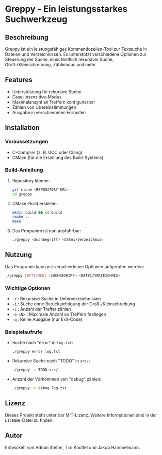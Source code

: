 # Greppy - Ein leistungsstarkes Suchwerkzeug

## Beschreibung
Greppy ist ein leistungsfähiges Kommandozeilen-Tool zur Textsuche in Dateien und Verzeichnissen. Es unterstützt verschiedene Optionen zur Steuerung der Suche, einschließlich rekursiver Suche, Groß-/Kleinschreibung, Zählmodus und mehr.

## Features
- Unterstützung für rekursive Suche
- Case-Insensitive-Modus
- Maximalanzahl an Treffern konfigurierbar
- Zählen von Übereinstimmungen
- Ausgabe in verschiedenen Formaten

## Installation
### Voraussetzungen
- C-Compiler (z. B. GCC oder Clang)
- CMake (für die Erstellung des Build-Systems)

### Build-Anleitung
1. Repository klonen:
   ```sh
   git clone <REPOSITORY-URL>
   cd greppy
   ```
2. CMake-Build erstellen:
   ```sh
   mkdir build && cd build
   cmake ..
   make
   ```
3. Das Programm ist nun ausführbar:
   ```sh
   ./greppy <Suchbegriff> <Datei/Verzeichnis>
   ```

## Nutzung
Das Programm kann mit verschiedenen Optionen aufgerufen werden:
```sh
./greppy [OPTIONEN] <SUCHBEGRIFF> <DATEI/VERZEICHNIS>
```

### Wichtige Optionen
- `-r` : Rekursive Suche in Unterverzeichnissen
- `-i` : Suche ohne Berücksichtigung der Groß-/Kleinschreibung
- `-c` : Anzahl der Treffer zählen
- `-m <N>` : Maximale Anzahl an Treffern festlegen
- `-q` : Keine Ausgabe (nur Exit-Code)

### Beispielaufrufe
- Suche nach "error" in `log.txt`:
  ```sh
  ./greppy error log.txt
  ```
- Rekursive Suche nach "TODO" in `src/`:
  ```sh
  ./greppy -r TODO src/
  ```
- Anzahl der Vorkommen von "debug" zählen:
  ```sh
  ./greppy -c debug log.txt
  ```

## Lizenz
Dieses Projekt steht unter der MIT-Lizenz. Weitere Informationen sind in der `LICENSE`-Datei zu finden.

## Autor
Entwickelt von Adrian Stelter, Tim Knüttel und Jakob Hämmelmann.


